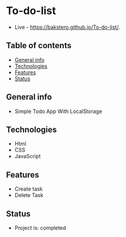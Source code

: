 # To-do-list
* Live -  https://bakstero.github.io/To-do-list/.

## Table of contents
* [General info](#general-info)
* [Technologies](#technologies)
* [Features](#features)
* [Status](#status)

## General info
* Simple Todo App With LocalStorage

## Technologies
* Html
* CSS
* JavaScript

## Features
* Create task
* Delete Task


## Status
* Project is: completed

